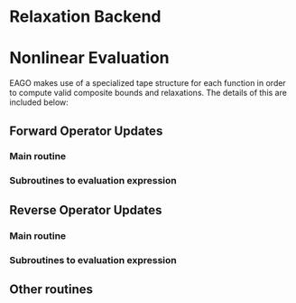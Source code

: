 # Relaxation Backend

# Nonlinear Evaluation

EAGO makes use of a specialized tape structure for each function in order to compute valid
composite bounds and relaxations. The details of this are included below:

## Forward Operator Updates

### Main routine

### Subroutines to evaluation expression

## Reverse Operator Updates

### Main routine

### Subroutines to evaluation expression

## Other routines
